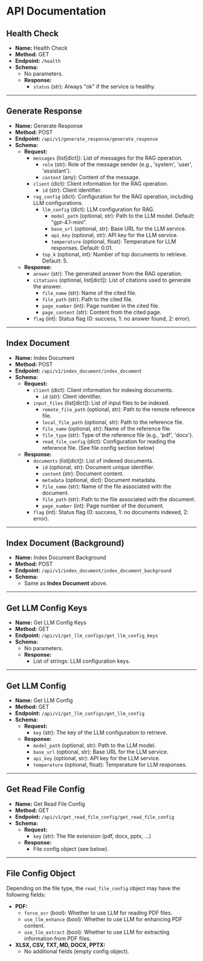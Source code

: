 # API Documentation

## Health Check

- **Name:** Health Check
- **Method:** GET
- **Endpoint:** `/health`
- **Schema:**
  - No parameters.
  - **Response:**
    - `status` (str): Always "ok" if the service is healthy.

---

## Generate Response

- **Name:** Generate Response
- **Method:** POST
- **Endpoint:** `/api/v1/generate_response/generate_response`
- **Schema:**
  - **Request:**
    - `messages` (list[dict]): List of messages for the RAG operation.
      - `role` (str): Role of the message sender (e.g., 'system', 'user', 'assistant').
      - `content` (any): Content of the message.
    - `client` (dict): Client information for the RAG operation.
      - `id` (str): Client identifier.
    - `rag_config` (dict): Configuration for the RAG operation, including LLM configurations.
      - `llm_config` (dict): LLM configuration for RAG.
        - `model_path` (optional, str): Path to the LLM model. Default: "gpt-4.1-mini".
        - `base_url` (optional, str): Base URL for the LLM service.
        - `api_key` (optional, str): API key for the LLM service.
        - `temperature` (optional, float): Temperature for LLM responses. Default: 0.01.
      - `top_k` (optional, int): Number of top documents to retrieve. Default: 5.
  - **Response:**
    - `answer` (str): The generated answer from the RAG operation.
    - `citations` (optional, list[dict]): List of citations used to generate the answer.
      - `file_name` (str): Name of the cited file.
      - `file_path` (str): Path to the cited file.
      - `page_number` (int): Page number in the cited file.
      - `page_content` (str): Content from the cited page.
    - `flag` (int): Status flag (0: success, 1: no answer found, 2: error).

---

## Index Document

- **Name:** Index Document
- **Method:** POST
- **Endpoint:** `/api/v1/index_document/index_document`
- **Schema:**
  - **Request:**
    - `client` (dict): Client information for indexing documents.
      - `id` (str): Client identifier.
    - `input_files` (list[dict]): List of input files to be indexed.
      - `remote_file_path` (optional, str): Path to the remote reference file.
      - `local_file_path` (optional, str): Path to the reference file.
      - `file_name` (optional, str): Name of the reference file.
      - `file_type` (str): Type of the reference file (e.g., 'pdf', 'docx').
      - `read_file_config` (dict): Configuration for reading the reference file. (See file config section below)
  - **Response:**
    - `documents` (list[dict]): List of indexed documents.
      - `id` (optional, str): Document unique identifier.
      - `content` (str): Document content.
      - `metadata` (optional, dict): Document metadata.
      - `file_name` (str): Name of the file associated with the document.
      - `file_path` (str): Path to the file associated with the document.
      - `page_number` (int): Page number of the document.
    - `flag` (int): Status flag (0: success, 1: no documents indexed, 2: error).

---

## Index Document (Background)

- **Name:** Index Document Background
- **Method:** POST
- **Endpoint:** `/api/v1/index_document/index_document_background`
- **Schema:**
  - Same as **Index Document** above.

---

## Get LLM Config Keys

- **Name:** Get LLM Config Keys
- **Method:** GET
- **Endpoint:** `/api/v1/get_llm_configs/get_llm_config_keys`
- **Schema:**
  - No parameters.
  - **Response:**
    - List of strings: LLM configuration keys.

---

## Get LLM Config

- **Name:** Get LLM Config
- **Method:** GET
- **Endpoint:** `/api/v1/get_llm_configs/get_llm_config`
- **Schema:**
  - **Request:**
    - `key` (str): The key of the LLM configuration to retrieve.
  - **Response:**
    - `model_path` (optional, str): Path to the LLM model.
    - `base_url` (optional, str): Base URL for the LLM service.
    - `api_key` (optional, str): API key for the LLM service.
    - `temperature` (optional, float): Temperature for LLM responses.

---

## Get Read File Config

- **Name:** Get Read File Config
- **Method:** GET
- **Endpoint:** `/api/v1/get_read_file_config/get_read_file_config`
- **Schema:**
  - **Request:**
    - `key` (str): The file extension (pdf, docx, pptx, ...)
  - **Response:**
    - File config object (see below).

---

## File Config Object

Depending on the file type, the `read_file_config` object may have the following fields:

- **PDF:**
  - `force_ocr` (bool): Whether to use LLM for reading PDF files.
  - `use_llm_enhance` (bool): Whether to use LLM for enhancing PDF content.
  - `use_llm_extract` (bool): Whether to use LLM for extracting information from PDF files.
- **XLSX, CSV, TXT, MD, DOCX, PPTX:**
  - No additional fields (empty config object).
